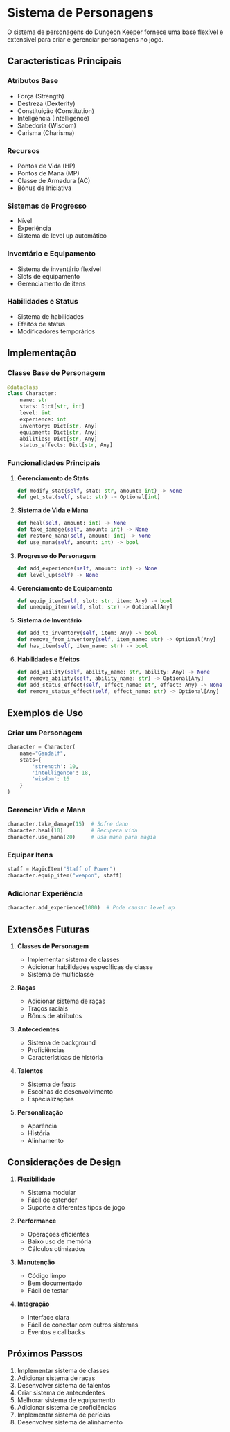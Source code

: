 # Sistema de Personagens

O sistema de personagens do Dungeon Keeper fornece uma base flexível e extensível para criar e gerenciar personagens no jogo.

## Características Principais

### Atributos Base
- Força (Strength)
- Destreza (Dexterity)
- Constituição (Constitution)
- Inteligência (Intelligence)
- Sabedoria (Wisdom)
- Carisma (Charisma)

### Recursos
- Pontos de Vida (HP)
- Pontos de Mana (MP)
- Classe de Armadura (AC)
- Bônus de Iniciativa

### Sistemas de Progresso
- Nível
- Experiência
- Sistema de level up automático

### Inventário e Equipamento
- Sistema de inventário flexível
- Slots de equipamento
- Gerenciamento de itens

### Habilidades e Status
- Sistema de habilidades
- Efeitos de status
- Modificadores temporários

## Implementação

### Classe Base de Personagem

```python
@dataclass
class Character:
    name: str
    stats: Dict[str, int]
    level: int
    experience: int
    inventory: Dict[str, Any]
    equipment: Dict[str, Any]
    abilities: Dict[str, Any]
    status_effects: Dict[str, Any]
```

### Funcionalidades Principais

1. **Gerenciamento de Stats**
   ```python
   def modify_stat(self, stat: str, amount: int) -> None
   def get_stat(self, stat: str) -> Optional[int]
   ```

2. **Sistema de Vida e Mana**
   ```python
   def heal(self, amount: int) -> None
   def take_damage(self, amount: int) -> None
   def restore_mana(self, amount: int) -> None
   def use_mana(self, amount: int) -> bool
   ```

3. **Progresso do Personagem**
   ```python
   def add_experience(self, amount: int) -> None
   def level_up(self) -> None
   ```

4. **Gerenciamento de Equipamento**
   ```python
   def equip_item(self, slot: str, item: Any) -> bool
   def unequip_item(self, slot: str) -> Optional[Any]
   ```

5. **Sistema de Inventário**
   ```python
   def add_to_inventory(self, item: Any) -> bool
   def remove_from_inventory(self, item_name: str) -> Optional[Any]
   def has_item(self, item_name: str) -> bool
   ```

6. **Habilidades e Efeitos**
   ```python
   def add_ability(self, ability_name: str, ability: Any) -> None
   def remove_ability(self, ability_name: str) -> Optional[Any]
   def add_status_effect(self, effect_name: str, effect: Any) -> None
   def remove_status_effect(self, effect_name: str) -> Optional[Any]
   ```

## Exemplos de Uso

### Criar um Personagem
```python
character = Character(
    name="Gandalf",
    stats={
        'strength': 10,
        'intelligence': 18,
        'wisdom': 16
    }
)
```

### Gerenciar Vida e Mana
```python
character.take_damage(15)  # Sofre dano
character.heal(10)         # Recupera vida
character.use_mana(20)     # Usa mana para magia
```

### Equipar Itens
```python
staff = MagicItem("Staff of Power")
character.equip_item("weapon", staff)
```

### Adicionar Experiência
```python
character.add_experience(1000)  # Pode causar level up
```

## Extensões Futuras

1. **Classes de Personagem**
   - Implementar sistema de classes
   - Adicionar habilidades específicas de classe
   - Sistema de multiclasse

2. **Raças**
   - Adicionar sistema de raças
   - Traços raciais
   - Bônus de atributos

3. **Antecedentes**
   - Sistema de background
   - Proficiências
   - Características de história

4. **Talentos**
   - Sistema de feats
   - Escolhas de desenvolvimento
   - Especializações

5. **Personalização**
   - Aparência
   - História
   - Alinhamento

## Considerações de Design

1. **Flexibilidade**
   - Sistema modular
   - Fácil de estender
   - Suporte a diferentes tipos de jogo

2. **Performance**
   - Operações eficientes
   - Baixo uso de memória
   - Cálculos otimizados

3. **Manutenção**
   - Código limpo
   - Bem documentado
   - Fácil de testar

4. **Integração**
   - Interface clara
   - Fácil de conectar com outros sistemas
   - Eventos e callbacks

## Próximos Passos

1. Implementar sistema de classes
2. Adicionar sistema de raças
3. Desenvolver sistema de talentos
4. Criar sistema de antecedentes
5. Melhorar sistema de equipamento
6. Adicionar sistema de proficiências
7. Implementar sistema de perícias
8. Desenvolver sistema de alinhamento